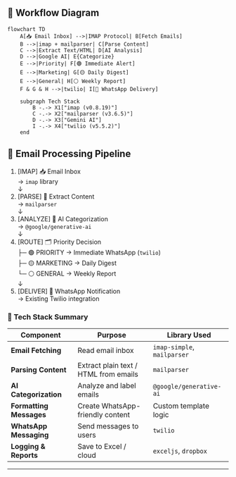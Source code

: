 ## 🔁  Workflow Diagram

```mermaid
flowchart TD
    A[📥 Email Inbox] -->|IMAP Protocol| B[Fetch Emails]
    B -->|imap + mailparser| C[Parse Content]
    C -->|Extract Text/HTML| D[AI Analysis]
    D -->|Google AI| E{Categorize}
    E -->|Priority| F[🟢 Immediate Alert]
    E -->|Marketing| G[🟡 Daily Digest]
    E -->|General| H[⚪ Weekly Report]
    F & G & H -->|twilio| I[📱 WhatsApp Delivery]
    
    subgraph Tech Stack
        B -.-> X1["imap (v0.8.19)"]
        C -.-> X2["mailparser (v3.6.5)"]
        D -.-> X3["Gemini AI"]
        I -.-> X4["twilio (v5.5.2)"]
    end
```

## 🔄 Email Processing Pipeline

1. [IMAP] 📥 Email Inbox  
   → `imap` library  
   ↓  
2. [PARSE] 🧹 Extract Content  
   → `mailparser`  
   ↓  
3. [ANALYZE] 🧠 AI Categorization  
   → `@google/generative-ai`  
   ↓  
4. [ROUTE] 🗂️ Priority Decision  
   ├─ 🟢 PRIORITY → Immediate WhatsApp (`twilio`)  
   ├─ 🟡 MARKETING → Daily Digest  
   └─ ⚪ GENERAL → Weekly Report  
   ↓  
5. [DELIVER] 📱 WhatsApp Notification  
   → Existing Twilio integration

### 🧩 Tech Stack Summary

| Component                 | Purpose                                      | Library Used                    |
|--------------------------|----------------------------------------------|----------------------------------|
| **Email Fetching**       | Read email inbox                             | `imap-simple`, `mailparser`      |
| **Parsing Content**      | Extract plain text / HTML from emails        | `mailparser`                     |
| **AI Categorization**    | Analyze and label emails                     | `@google/generative-ai`          |
| **Formatting Messages**  | Create WhatsApp-friendly content             | Custom template logic            |
| **WhatsApp Messaging**   | Send messages to users                       | `twilio`                         |
| **Logging & Reports**    | Save to Excel / cloud                        | `exceljs`, `dropbox`             |

---




